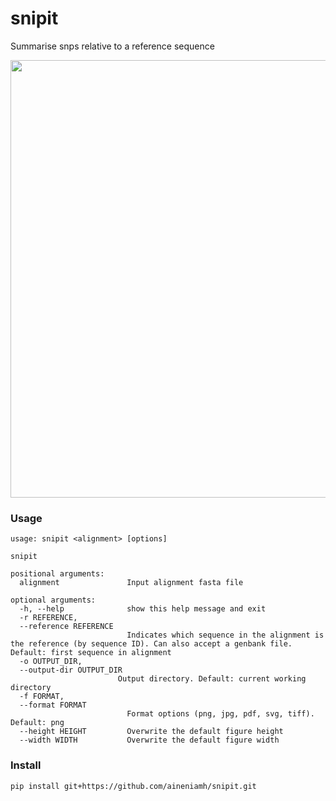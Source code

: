 # snipit
Summarise snps relative to a reference sequence


<img src="./docs/genome_graph.png" width="700">

### Usage
```
usage: snipit <alignment> [options]

snipit

positional arguments:
  alignment               Input alignment fasta file

optional arguments:
  -h, --help              show this help message and exit
  -r REFERENCE, 
  --reference REFERENCE
                          Indicates which sequence in the alignment is the reference (by sequence ID). Can also accept a genbank file. Default: first sequence in alignment
  -o OUTPUT_DIR, 
  --output-dir OUTPUT_DIR
                        Output directory. Default: current working directory
  -f FORMAT, 
  --format FORMAT
                          Format options (png, jpg, pdf, svg, tiff). Default: png
  --height HEIGHT         Overwrite the default figure height
  --width WIDTH           Overwrite the default figure width
```

### Install

```
pip install git+https://github.com/aineniamh/snipit.git
```
